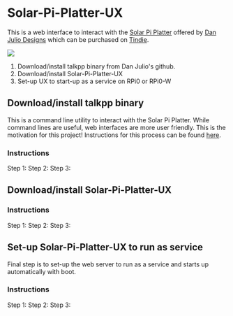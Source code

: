 # Solar-Pi-Platter-UX

This is a web interface to interact with the <a href="http://danjuliodesigns.com/products/solar_pi_platter/solar_pi_platter.html">Solar Pi Platter</a> offered by <a href="http://danjuliodesigns.com/">Dan Julio Designs</a> which can be purchased on <a href="https://www.tindie.com/products/globoy/solar-pi-platter/">Tindie</a>.

<img src="/static/dan-julio-image_2849.png">

<ol>
<li> Download/install talkpp binary from Dan Julio's github.
<li> Download/install Solar-Pi-Platter-UX
<li> Set-up UX to start-up as a service on RPi0 or RPi0-W
</ol>

## Download/install talkpp binary
This is a command line utility to interact with the Solar Pi Platter.  While command lines are useful, web interfaces are more user friendly.  This is the motivation for this project!
Instructions for this process can be found <a href="URL/to/instructions/">here</a>.

### Instructions
Step 1:
Step 2:
Step 3:

## Download/install Solar-Pi-Platter-UX

### Instructions
Step 1:
Step 2:
Step 3:

## Set-up Solar-Pi-Platter-UX to run as service
Final step is to set-up the web server to run as a service and starts up automatically with boot.

### Instructions
Step 1:
Step 2:
Step 3:
